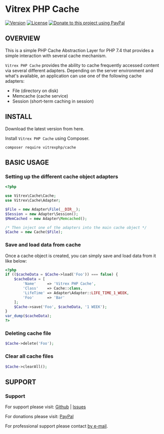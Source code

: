 Vitrex PHP Cache
================
[![Version](https://img.shields.io/badge/Version-1.0.0-green?style=for-the-badge)]()
[![License](https://img.shields.io/badge/License-MIT-yellowgreen?style=for-the-badge)]()
[![Donate to this project using PayPal](https://img.shields.io/badge/PayPal-Donate-blue?style=for-the-badge)](https://www.paypal.me/TKivits )

OVERVIEW
--------
This is a simple PHP Cache Abstraction Layer for PHP 7.4 that provides a
simple interaction with several cache mechanism.

`Vitrex PHP Cache` provides the ability to cache frequently accessed content via several different adapters.
Depending on the server environment and what's available, an application can use one of the following
cache adapters:

* File (directory on disk)
* Memcache (cache service)
* Session (short-term caching in session)

INSTALL
-------
Download the latest version from here.

Install `Vitrex PHP Cache` using Composer.

    composer require vitrexphp/cache

BASIC USAGE
-----------

### Setting up the different cache object adapters
```php
<?php

use Vitrex\Cache\Cache;
use Vitrex\Cache\Adapter;

$File = new Adapter\File(__DIR__);
$Session = new Adapter\Session();
$MemCached = new Adapter\Memcached();

/* Then inject one of the adapters into the main cache object */
$Cache = new Cache($File);
```

### Save and load data from cache

Once a cache object is created, you can simply save and load data from it like below:
```php
<?php
if (($cacheData = $Cache->load('Foo')) === false) {
	$cacheData = [
		'Name'     => 'Vitrex PHP Cache',
		'Class'    => Cache::class,
		'LifeTime' => Adapter\Adapter::LIFE_TIME_1_WEEK,
		'Foo'      => 'Bar'
	];
	$Cache->save('Foo', $cacheData, '1 WEEK');
}
var_dump($cacheData);
?>
```

### Deleting cache file

```php
$Cache->delete('Foo');
```

### Clear all cache files
```php
$Cache->clearAll();
```

SUPPORT
-------
### Support

For support please visit: [Github](https://github.com/VitrexPHP/Vitrex-PHP-Cache) | [Issues](https://github.com/VitrexPHP/Vitrex-PHP-Cache/issues)

For donations please visit: [PayPal](https://paypal.me/TommyK)

For professional support please contact [by e-mail](tommykivits@gmail.com).
